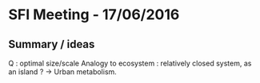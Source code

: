 # SFI Meeting - 17/06/2016

## Summary / ideas

Q : optimal size/scale
Analogy to ecosystem : relatively closed system, as an island ?
-> Urban metabolism.
